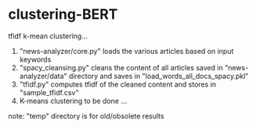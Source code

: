 # clustering-BERT
tfidf k-mean clustering...
1. "news-analyzer/core.py" loads the various articles based on input keywords
2. "spacy_cleansing.py" cleans the content of all articles saved in "news-analyzer/data" directory
    and saves in "load_words_all_docs_spacy.pkl"
3. "tfidf.py" computes tfidf of the cleaned content and stores in "sample_tfidf.csv"
4. K-means clustering to be done ...

note: "temp" directory is for old/obsolete results
